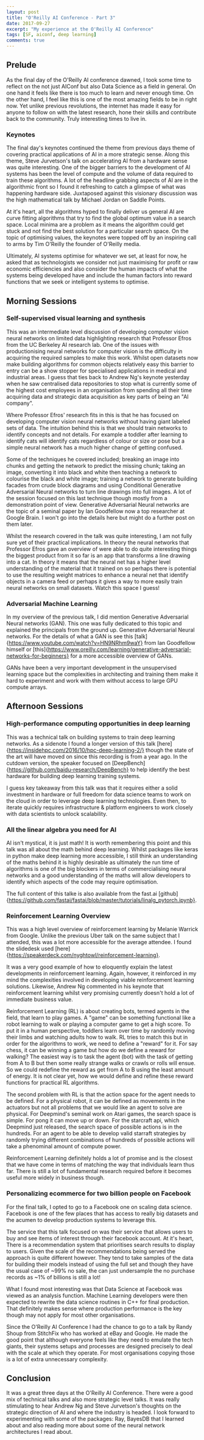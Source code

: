 ```yaml
---
layout: post
title: "O'Reilly AI Conference - Part 3"
date: 2017-09-27
excerpt: "My experience at the O'Reilly AI Conference"
tags: [SF, aiconf, deep learning]
comments: true
---
```


## Prelude

As the final day of the O'Reilly AI conference dawned, I took some time to reflect on the not just AIConf but also Data Science as a field in general. On one hand it feels like there is too much to learn and never enough time. On the other hand, I feel like this is one of the most amazing fields to be in right now. Yet unlike previous revolutions, the internet has made it easy for anyone to follow on with the latest research, hone their skills and contribute back to the community. Truly interesting times to live in.  

### Keynotes

The final day's keynotes continued the theme from previous days theme of covering practical applications of AI in a more strategic sense. Along this theme, Steve Jurvetson's talk on accelerating AI from a hardware sense was quite interesting. One of the bigger barriers to the development of AI systems has been the level of compute and the volume of data required to train these algorithms. A lot of the headline grabbing aspects of AI are in the algorithmic front so I found it refreshing to catch a glimpse of what was happening hardware side. Juxtaposed against this visionary discussion was the high mathematical talk by Michael Jordan on Saddle Points.

At it's heart, all the algorithms hyped to finally deliver us general AI are curve fitting algorithms that try to find the global optimum value in a search space. Local minima are a problem as it means the algorithm could get stuck and not find the best solution for a particular search space. On the topic of optimising values, the keynotes were topped off by an inspiring call to arms by Tim O'Reilly the founder of O'Reilly media.

Ultimately, AI systems optimise for whatever we set, at least for now, he asked that as technologists we consider not just maximising for profit or raw economic efficiencies and also consider the human impacts of what the systems being developed have and include the human factors into reward functions that we seek or intelligent systems to optimise.

## Morning Sessions

### Self-supervised visual learning and synthesis

This was an intermediate level discussion of developing computer vision neural networks on limited data highlighting research that Professor Efros from the UC Berkeley AI research lab. One of the issues with productionising neural networks for computer vision is the difficulty in acquiring the required samples to make this work. Whilst open datasets now make building algorithms for common objects relatively easy this barrier to entry can be a show stopper for specialised applications in medical and industrial areas. I guess that ties back to Andrew Ng's keynote yesterday when he saw centralised data repositories to stop what is currently some of the highest cost employees in an organisation from spending all their time acquiring data and strategic data acquisition as key parts of being an "AI company".

Where Professor Efros' research fits in this is that he has focused on developing computer vision neural networks without having giant labeled sets of data. The intuition behind this is that we should train networks to identify concepts and not details. For example a toddler after learning to identify cats will identify cats regardless of colour or size or pose but a simple neural network has a much higher change of getting confused. 

Some of the techniques he covered included; breaking an image into chunks and getting the network to predict the missing chunk; taking an image, converting it into black and white then teaching a network to colourise the black and white image; training a network to generate building facades from crude block diagrams and using Conditional Generative Adversarial Neural networks to turn line drawings into full images. A lot of the session focused on this last technique though mostly from a demonstration point of view. Generative Adversarial Neural networks are the topic of a seminal paper by Ian Goodfellow now a top researcher at Google Brain. I won't go into the details here but might do a further post on them later.

Whilst the research covered in the talk was quite interesting, I am not fully sure yet of their practical implications. In theory the neural networks that Professor Efros gave an overview of were able to do quite interesting things the biggest product from it so far is an app that transforms a line drawing into a cat. In theory it means that the neural net has a higher level understanding of the material that it trained on so perhaps there is potential to use the resulting weight matrices to enhance a neural net that identify objects in a camera feed or perhaps it gives a way to more easily train neural networks on small datasets. Watch this space I guess!

### Adversarial Machine Learning

In my overview of the previous talk, I did mention Generative Adversarial Neural networks (GAN). This one was fully dedicated to this topic and explained the principals from the ground up. Generative Adversarial Neural networks. For the details of what a GAN is see this [talk]{https://www.youtube.com/watch?v=HN9NRhm9waY} from Ian Goodfellow himself or [this]{https://www.oreilly.com/learning/generative-adversarial-networks-for-beginners} for a more accessible overview of GANs. 

GANs have been a very important development in the unsupervised learning space but the complexities in architecting and training them make it hard to experiment and work with them without access to large GPU compute arrays. 

## Afternoon Sessions

### High-performance computing opportunities in deep learning

This was a technical talk on building systems to train deep learning networks. As a sidenote I found a  longer version of this talk [here]{https://insidehpc.com/2016/10/hpc-deep-learning-2/} though the state of the art will have moved on since this recording is from a year ago. In the cutdown version, the speaker focused on [DeepBench]{https://github.com/baidu-research/DeepBench} to help identify the best hardware for building deep learning training systems.

I guess key takeaway from this talk was that it requires either a solid investment in hardware or full freedom for data science teams to work on the cloud in order to leverage deep learning technologies. Even then, to iterate quickly requires infrastructure & platform engineers to work closely with data scientists to unlock scalability. 

### All the linear algebra you need for AI

AI isn't mystical, it is just math! It is worth remembering this point and this talk was all about the math behind deep learning. Whilst packages like keras in python make deep learning more accessible, I still think an understanding of the maths behind it is highly desirable as ultimately the run time of algorithms is one of the big blockers in terms of commercialising neural networks and a good understanding of the maths will allow developers to identify which aspects of the code may require optimisation.

The full content of this talke is also available from the fast.ai [github]{https://github.com/fastai/fastai/blob/master/tutorials/linalg_pytorch.ipynb}.

### Reinforcement Learning Overview

This was a high level overview of reinforcement learning by Melanie Warrick from Google. Unlike the previous Uber talk on the same subject that I attended, this was a lot more accessible for the average attendee. I found the slidedesk used [here]{https://speakerdeck.com/nyghtowl/reinforcement-learning}. 

It was a very good example of how to eloquently explain the latest developments in reinforcement learning. Again, however, it reinforced in my mind the complexities involved in developing viable reinforcement learning solutions. Likewise, Andrew Ng commented in his keynote that reinforcement learning whilst very promising currently doesn't hold a lot of immediate business value. 

Reinforcement Learning (RL) is about creating bots, termed agents in the field, that learn to play games. A "game" can be something functional like a robot learning to walk or playing a computer game to get a high score. To put it in a human perspective, toddlers learn over time by randomly moving their limbs and watching adults how to walk. RL tries to match this but in order for the algorithms to work, we need to define a "reward" for it. For say chess, it can be winning a game but how do we define a reward for walking? The easiest way is to task the agent (bot) with the task of getting from A to B but then some really strange walks or crawls or rolls will ensue. So we could redefine the reward as get from A to B using the least amount of energy. It is not clear yet, how we would define and refine these reward functions for practical RL algorithms. 

The second problem with RL is that the action space for the agent needs to be defined. For a physical robot, it can be defined as movements in the actuators but not all problems that we would like an agent to solve are physical. For Deepmind's seminal work on Atari games, the search space is simple. For pong it can move up or down. For the starcraft api, which Deepmind just released, the search space of possible actions is in the hundreds. For an agent to be able to develop valid starraft strategies by randomly trying different combinations of hundreds of possible actions will take a phenominal amount of compute power. 

Reinforcement Learning definitely holds a lot of promise and is the closest that we have come in terms of matching the way that individuals learn thus far. There is still a lot of fundamental research required before it becomes useful more widely in business though. 

### Personalizing ecommerce for two billion people on Facebook

For the final talk, I opted to go to a Facebook one on scaling data science. Facebook is one of the few places that has access to really big datasets and the acumen to develop production systems to leverage this. 

The service that this talk focused on was their service that allows users to buy and see items of interest through their facebook account. At it's heart, There is a recommendation system that prioritises search results to display to users. Given the scale of the recommendations being served the approach is quite different however. They tend to take samples of the data for building their models instead of using the full set and though they have the usual case of ~99% no sale, the can just undersample the no purchase records as ~1% of billions is still a lot!

What I found most interesting was that Data Science at Facebook was viewed as an analysis function. Machine Learning developers were then expected to rewrite the data science routines in C++ for final production. That definitely makes sense where production performance is the key though may not apply for most other organisations. 

Since the O'Reilly AI Conference I had the chance to go to a talk by Randy Shoup from StitchFix who has worked at eBay and Google. He made the good point that although everyone feels like they need to emulate the tech giants, their systems setups and processes are designed precisely to deal with the scale at which they operate. For most organisations copying those is a lot of extra unnecessary complexity.

## Conclusion

It was a great three days at the O'Reilly AI Conference. There were a good mix of technical talks and also more strategic level talks. It was really stimulating to hear Andrew Ng and Steve Jurvetson's thoughts on the strategic direction of AI and where the industry is headed. I look forward to experimenting with some of the packages: Ray, BayesDB that I learned about and also reading more about some of the neural network architectures I read about. 